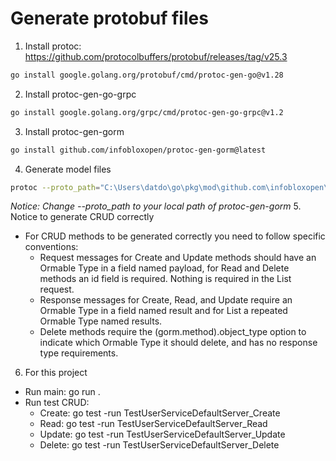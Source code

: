 # Generate protobuf files
1. Install protoc: https://github.com/protocolbuffers/protobuf/releases/tag/v25.3
```bash
go install google.golang.org/protobuf/cmd/protoc-gen-go@v1.28
```
2. Install protoc-gen-go-grpc
```bash
go install google.golang.org/grpc/cmd/protoc-gen-go-grpc@v1.2
```
3. Install protoc-gen-gorm
```bash
go install github.com/infobloxopen/protoc-gen-gorm@latest
```
4. Generate model files
``` bash
protoc --proto_path="C:\Users\datdo\go\pkg\mod\github.com\infobloxopen\protoc-gen-gorm@v1.1.2\proto\options;." --go_out=.\user.pb\ --go_opt=paths=source_relative --go-grpc_out=.\user.pb\ --go-grpc_opt=paths=source_relative user.proto --gorm_out=.
```
*Notice: Change --proto_path to your local path of protoc-gen-gorm*
5. Notice to generate CRUD correctly
- For CRUD methods to be generated correctly you need to follow specific conventions:
  - Request messages for Create and Update methods should have an Ormable Type in a field named payload, for Read and Delete methods an id field is required. Nothing is required in the List request.
  - Response messages for Create, Read, and Update require an Ormable Type in a field named result and for List a repeated Ormable Type named results.
  - Delete methods require the (gorm.method).object_type option to indicate which Ormable Type it should delete, and has no response type requirements.
6. For this project
- Run main: go run .
- Run test CRUD:
  - Create: go test -run TestUserServiceDefaultServer_Create
  - Read: go test -run TestUserServiceDefaultServer_Read
  - Update: go test -run TestUserServiceDefaultServer_Update
  - Delete: go test -run TestUserServiceDefaultServer_Delete
   